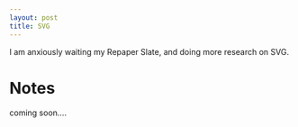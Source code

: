 ```yaml
---
layout: post
title: SVG
---
```



I am anxiously waiting my Repaper Slate, and doing more research on SVG.

# Notes

coming soon....
